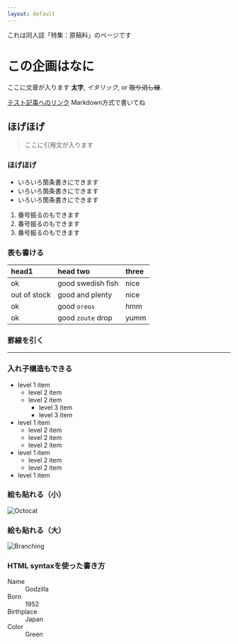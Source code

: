 ```yaml
---
layout: default
---
```


これは同人誌「特集：原稿料」のページです

# この企画はなに

ここに文章が入ります
 **太字**, _イタリック_, or ~~取り消し線~~.

[テスト記事へのリンク](./posts/2021-03-05-test.html)
Markdown方式で書いてね

## ほげほげ

> ここに引用文が入ります

### ほげほげ

*   いろいろ箇条書きにできます
*   いろいろ箇条書きにできます
*   いろいろ箇条書きにできます

1.  番号振るのもできます
2.  番号振るのもできます
3.  番号振るのもできます

### 表も書ける

| head1        | head two          | three |
|:-------------|:------------------|:------|
| ok           | good swedish fish | nice  |
| out of stock | good and plenty   | nice  |
| ok           | good `oreos`      | hmm   |
| ok           | good `zoute` drop | yumm  |

### 罫線を引く

* * *

### 入れ子構造もできる

- level 1 item
  - level 2 item
  - level 2 item
    - level 3 item
    - level 3 item
- level 1 item
  - level 2 item
  - level 2 item
  - level 2 item
- level 1 item
  - level 2 item
  - level 2 item
- level 1 item

### 絵も貼れる（小）   

![Octocat](https://github.githubassets.com/images/icons/emoji/octocat.png)

### 絵も貼れる（大）
   
![Branching](https://guides.github.com/activities/hello-world/branching.png)


### HTML syntaxを使った書き方

<dl>
<dt>Name</dt>
<dd>Godzilla</dd>
<dt>Born</dt>
<dd>1952</dd>
<dt>Birthplace</dt>
<dd>Japan</dd>
<dt>Color</dt>
<dd>Green</dd>
</dl>
